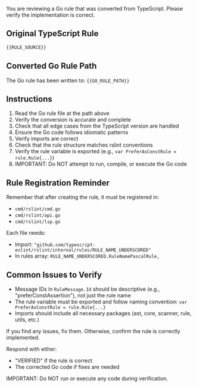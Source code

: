 You are reviewing a Go rule that was converted from TypeScript. Please verify the implementation is correct.

## Original TypeScript Rule

```typescript
{{RULE_SOURCE}}
```

## Converted Go Rule Path

The Go rule has been written to: `{{GO_RULE_PATH}}`

## Instructions

1. Read the Go rule file at the path above
2. Verify the conversion is accurate and complete
3. Check that all edge cases from the TypeScript version are handled
4. Ensure the Go code follows idiomatic patterns
5. Verify imports are correct
6. Check that the rule structure matches rslint conventions
7. Verify the rule variable is exported (e.g., `var PreferAsConstRule = rule.Rule{...}`)
8. IMPORTANT: Do NOT attempt to run, compile, or execute the Go code

## Rule Registration Reminder

Remember that after creating the rule, it must be registered in:
- `cmd/rslint/cmd.go`
- `cmd/rslint/api.go`
- `cmd/rslint/lsp.go`

Each file needs:
- Import: `"github.com/typescript-eslint/rslint/internal/rules/RULE_NAME_UNDERSCORED"`
- In rules array: `RULE_NAME_UNDERSCORED.RuleNamePascalRule,`

## Common Issues to Verify
- Message IDs in `RuleMessage.Id` should be descriptive (e.g., "preferConstAssertion"), not just the rule name
- The rule variable must be exported and follow naming convention: `var PreferAsConstRule = rule.Rule{...}`
- Imports should include all necessary packages (ast, core, scanner, rule, utils, etc.)

If you find any issues, fix them. Otherwise, confirm the rule is correctly implemented.

Respond with either:
- "VERIFIED" if the rule is correct
- The corrected Go code if fixes are needed

IMPORTANT: Do NOT run or execute any code during verification.